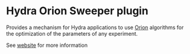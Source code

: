 # Hydra Orion Sweeper plugin

Provides a mechanism for Hydra applications to use [Orion](https://orion.readthedocs.io) algorithms for the optimization of the parameters of any experiment.

See [website](https://orion.readthedocs.io) for more information
